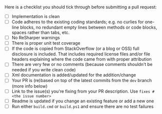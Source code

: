 Here is a checklist you should tick through before submitting a pull request: 
 - [ ] Implementation is clean
 - [ ] Code adheres to the existing coding standards; e.g. no curlies for one-line blocks, no redundant empty lines between methods or code blocks, spaces rather than tabs, etc.
 - [ ] No ReSharper warnings
 - [ ] There is proper unit test coverage
 - [ ] If the code is copied from StackOverflow (or a blog or OSS) full disclosure is included. That includes required license files and/or file headers explaining where the code came from with proper attribution
 - [ ] There are very few or no comments (because comments shouldn't be needed if you write clean code)
 - [ ] Xml documentation is added/updated for the addition/change
 - [ ] Your PR is (re)based on top of the latest commits from the `dev` branch (more info below)
 - [ ] Link to the issue(s) you're fixing from your PR description. Use `fixes #<the issue number>`
 - [ ] Readme is updated if you change an existing feature or add a new one
 - [ ] Run either `build.cmd` or `build.ps1` and ensure there are no test failures
